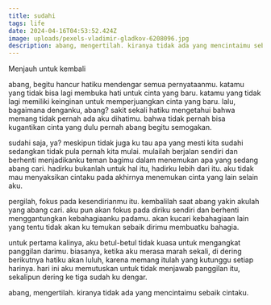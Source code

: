 ```yaml
---
title: sudahi
tags: life
date: 2024-04-16T04:53:52.424Z
image: uploads/pexels-vladimir-gladkov-6208096.jpg
description: a﻿bang, mengertilah. kiranya tidak ada yang mencintaimu sebaik cintaku.
---
```

M﻿enjauh untuk kembali

a﻿bang, begitu hancur hatiku mendengar semua pernyataanmu. katamu yang tidak bisa lagi membuka hati untuk cinta yang baru. katamu yang tidak lagi memiliki keinginan untuk memperjuangkan cinta yang baru. lalu, bagaimana denganku, abang? sakit sekali hatiku mengetahui bahwa memang tidak pernah ada aku dihatimu. bahwa tidak pernah bisa kugantikan cinta yang dulu pernah abang begitu semogakan.

s﻿udahi saja, ya? meskipun tidak juga ku tau apa yang mesti kita sudahi sedangkan tidak pula pernah kita mulai. mulailah berjalan sendiri dan berhenti menjadikanku teman bagimu dalam menemukan apa yang sedang abang cari. hadirku bukanlah untuk hal itu, hadirku lebih dari itu. aku tidak mau menyaksikan cintaku pada akhirnya menemukan cinta yang lain selain aku.

p﻿ergilah, fokus pada kesendirianmu itu. kembalilah saat abang yakin akulah yang abang cari. aku pun akan fokus pada diriku sendiri dan berhenti menggantungkan kebahagiaanku padamu. akan kucari kebahagiaan lain yang tentu tidak akan ku temukan sebaik dirimu membuatku bahagia. 

u﻿ntuk pertama kalinya, aku betul-betul tidak kuasa untuk mengangkat panggilan darimu. biasanya, ketika aku merasa marah sekali, di dering berikutnya hatiku akan luluh, karena memang itulah yang kutunggu setiap harinya. hari ini aku memutuskan untuk tidak menjawab panggilan itu, sekalipun dering ke tiga sudah ku dengar.

a﻿bang, mengertilah. kiranya tidak ada yang mencintaimu sebaik cintaku.